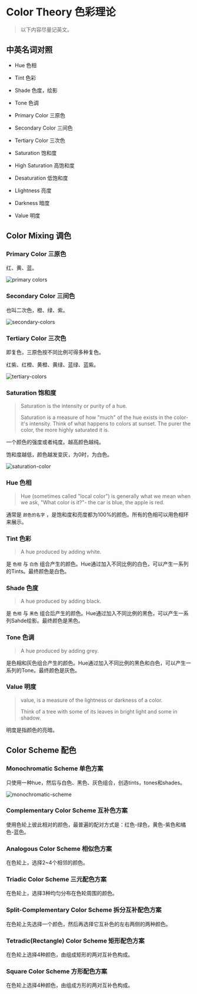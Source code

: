 # Color Theory 色彩理论

> 以下内容尽量记英文。

## 中英名词对照

- Hue 色相

- Tint 色彩

- Shade 色度，绘影

- Tone 色调

- Primary Color 三原色

- Secondary Color 三间色

- Tertiary Color 三次色

- Saturation 饱和度

- High Saturation 高饱和度

- Desaturation 低饱和度

- Llightness 亮度

- Darkness 暗度

- Value 明度



## Color Mixing 调色

### Primary Color 三原色

红、黄、蓝。  

![primary colors](img/primary-colors.jpeg)  

  

### Secondary Color 三间色

也叫二次色，橙、绿、紫。  

![secondary-colors](img/secondary-colors.jpg)  

  

### Tertiary Color 三次色

即复色，三原色按不同比例可得多种复色。  

红紫、红橙、黄橙、黄绿、蓝绿、蓝紫。  

![tertiary-colors](img/tertiary-colors.png)  

  

### Saturation 饱和度

> Saturation is the intensity or purity of a hue.
>
> Saturation is a measure of how "much" of the hue exists in the color-it's intensity. Think of what happens to colors at sunset. The purer the color, the more highly saturated it is.

一个颜色的强度或者纯度。越高颜色越纯。  

饱和度越低，颜色越发变灰，为0时，为白色。

![saturation-color](img/saturation-color.png)  

  

### Hue 色相

> Hue (sometimes called "local color") is generally what we mean when we ask, "What color is it?"- the car is blue, the apple is red.

通常是 `颜色的名字` ，是饱和度和亮度都为100%的颜色。所有的色相可以用色相环来展示。  

  

### Tint 色彩

> A hue produced by adding white.

是 `色相` 与 `白色` 组合产生的颜色。Hue通过加入不同比例的白色，可以产生一系列的Tints。最终颜色是白色。  

  

### Shade 色度

> A hue produced by adding black.

是 `色相` 与 `黑色` 组合后产生的颜色。Hue通过加入不同比例的黑色，可以产生一系列Sahde绘影。最终颜色是黑色。  

  

### Tone 色调

> A hue produced by adding grey.

是色相和灰色组合产生的颜色。Hue通过加入不同比例的黑色和白色，可以产生一系列的Tone。最终颜色是灰色。  



### Value 明度

> value, is a measure of the lightness or darkness of a color.
>
>  Think of a tree with some of its leaves in bright light and some in shadow.

明度是指颜色的亮暗。  



## Color Scheme 配色

### Monochromatic Scheme 单色方案

只使用一种hue，然后与白色、黑色、灰色组合，创造tints，tones和shades。  

![monochromatic-scheme](img/monochromatic-scheme.png)  



### Complementary Color Scheme 互补色方案

使用色轮上彼此相对的颜色，最普遍的配对方式是：红色-绿色，黄色-紫色和橘色-蓝色。  



### Analogous Color Scheme 相似色方案

在色轮上，选择2~4个相邻的颜色。  



### Triadic Color Scheme 三元配色方案

在色轮上，选择3种均匀分布在色轮周围的颜色。  



### Split-Complementary Color Scheme 拆分互补配色方案

在色轮上先选择一个颜色，然后再选择它互补色的左右两侧的两种颜色。  



### Tetradic(Rectangle) Color Scheme 矩形配色方案

在色轮上选择4种颜色，由组成矩形的两对互补色构成。  



### Square Color Scheme 方形配色方案

在色轮上选择4种颜色，由组成方形的两对互补色构成。  



